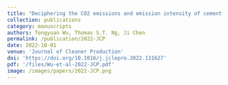 ```yaml
---
title: "Deciphering the CO2 emissions and emission intensity of cement sector in China through decomposition analysis"
collection: publications
category: manuscripts
authors: Tongyuan Wu, Thomas S.T. Ng, Ji Chen
permalink: /publication/2022-JCP
date: 2022-10-01
venue: 'Journal of Cleaner Production'
doi: 'https://doi.org/10.1016/j.jclepro.2022.131627'
pdf: '/files/Wu-et-al-2022-JCP.pdf'
image: /images/papers/2022-JCP.png
---
```


